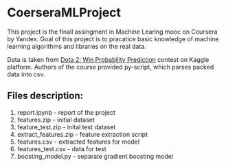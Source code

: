 # CoerseraMLProject

This project is the finall assingment in Machine Learing  mooc on Coursera by Yandex. Goal of this project is to pracatice basic knowledge of machine learning algorithms and libraries on the real data.

Data is taken from [Dota 2: Win Probability Prediction](https://kaggle.com/join/coursera_ml_dota2_contest) contest on Kaggle platform. Authors of the course provided py-script, which parses packed data into csv.

## Files description:
1. report.ipynb - report of the project
1. features.zip - initial dataset
1. feature_test.zip - inital test dataset
1. extract_features.zip - feature extraction script
1. features.csv - extracted features for model
1. features_test.csv - data for test
1. boosting_model.py - separate gradient boosting model
